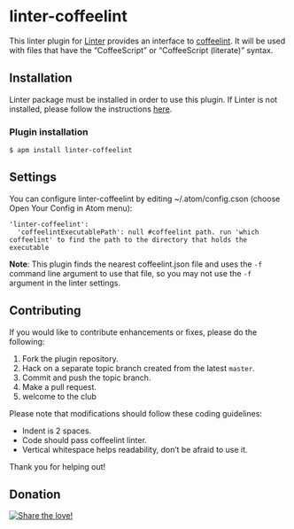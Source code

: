 linter-coffeelint
=========================

This linter plugin for [Linter](https://github.com/AtomLinter/Linter) provides an interface to [coffeelint](http://www.coffeelint.org/docs/). It will be used with files that have the “CoffeeScript” or “CoffeeScript (literate)” syntax.

## Installation
Linter package must be installed in order to use this plugin. If Linter is not installed, please follow the instructions [here](https://github.com/AtomLinter/Linter).

### Plugin installation
```
$ apm install linter-coffeelint
```

## Settings
You can configure linter-coffeelint by editing ~/.atom/config.cson (choose Open Your Config in Atom menu):
```
'linter-coffeelint':
  'coffeelintExecutablePath': null #coffeelint path. run 'which coffeelint' to find the path to the directory that holds the executable
```

**Note**: This plugin finds the nearest coffeelint.json file and uses the `-f` command line argument to use that file, so you may not use the `-f` argument in the linter settings.

## Contributing
If you would like to contribute enhancements or fixes, please do the following:

1. Fork the plugin repository.
1. Hack on a separate topic branch created from the latest `master`.
1. Commit and push the topic branch.
1. Make a pull request.
1. welcome to the club

Please note that modifications should follow these coding guidelines:

- Indent is 2 spaces.
- Code should pass coffeelint linter.
- Vertical whitespace helps readability, don’t be afraid to use it.

Thank you for helping out!

## Donation
[![Share the love!](https://chewbacco-stuff.s3.amazonaws.com/donate.png)](https://www.paypal.com/cgi-bin/webscr?cmd=_s-xclick&hosted_button_id=KXUYS4ARNHCN8)
